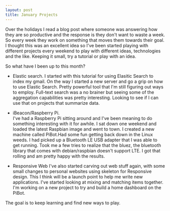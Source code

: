 ```yaml
---
layout: post
title: January Projects
---
```


Over the holidays I read a blog post where someone was answering how they are so productive and the response is they don't want to waste a week.  So every week they work on something that moves them towards their goal. I thought this was an excellent idea so I've been started playing with different projects every weekend to play with different ideas, technologies and the like.  Keeping it small, try a tutorial or play with an idea.

So what have I been up to this month?

- Elastic search.  I started with this tutorial <Link> for using Elasitic Search to index my gmail.  On the way I started a new server and go a grip on how to use Elastic Search.  Pretty powerful tool that I'm still figuring out ways to employ.  Full-text search was a no brainer but seeing some of the aggregation capabilities was pretty interesting.  Looking to see if I can use that on projects that summarize data.

- iBeacon/Raspberry Pi.  
I've had a Raspberry Pi sitting around and I've been meaning to do something interesting with it for awhile.  I sat down one weekend and loaded the latest Raspbian image and went to town.  I created a new machine called PiBot.Had some fun getting back down in the Linux weeds.  I had picked up a Bluetooth LE USB adapter that I was able to get running.  Took me a few tries to realize that the bluez, the bluetooth library that comes with debian/raspbian doesn't support LTE.  I got that rolling and am pretty happy with the results.

- Responsive Web
I've also started carving out web stuff again, with some small changes to personal websites using skeleton for Responsive design.  This I think will be a launch point to help me write new applications.  I've started looking at mixing and matching items together.  I'm working on a new project to try and build a home dashboard on the PiBot.  

The goal is to keep learning and find new ways to play.


